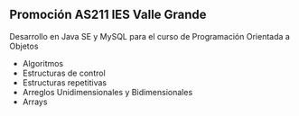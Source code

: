 ## Promoción AS211 IES Valle Grande
Desarrollo en Java SE y MySQL para el curso de Programación Orientada a Objetos 

* Algoritmos
* Estructuras de control
* Estructuras repetitivas
* Arreglos Unidimensionales y Bidimensionales
* Arrays
